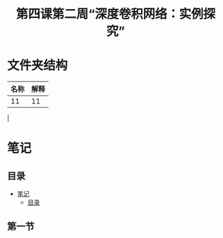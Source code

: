 <h1 align="center">第四课第二周“深度卷积网络：实例探究”</h1>

# 文件夹结构

名称 | 解释
---- | ---
11 | 11
  |  
# 笔记

## 目录 

* [笔记](#笔记)
   * [目录](#目录)

## 第一节
